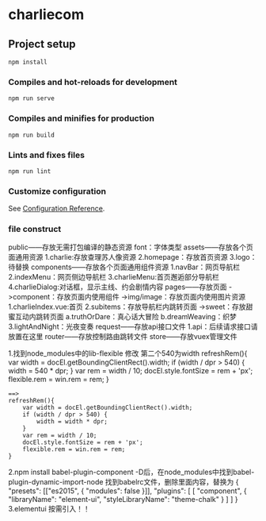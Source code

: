 # charliecom

## Project setup
```
npm install
```

### Compiles and hot-reloads for development
```
npm run serve
```

### Compiles and minifies for production
```
npm run build
```

### Lints and fixes files
```
npm run lint
```

### Customize configuration
See [Configuration Reference](https://cli.vuejs.org/config/).

### file construct
public——存放无需打包编译的静态资源
    font：字体类型
assets——存放各个页面通用资源
    1.charlie:存放查理苏人像资源
    2.homepage：存放首页资源
    3.logo：待替换
components——存放各个页面通用组件资源
    1.navBar：网页导航栏
    2.indexMenu：网页侧边导航栏
    3.charlieMenu:首页邂逅部分导航栏
    4.charlieDialog:对话框，显示主线、约会剧情内容
pages——存放页面
    ->component：存放页面内使用组件
    ->img/image：存放页面内使用图片资源
    1.charlieIndex.vue:首页
    2.subitems：存放导航栏内跳转页面
        ->sweet：存放甜蜜互动内跳转页面
            a.truthOrDare：真心话大冒险
            b.dreamWeaving：织梦
    3.lightAndNight：光夜变奏
request——存放api接口文件
    1.api：后续请求接口请放置在这里
router——存放控制路由跳转文件
store——存放vuex管理文件

1.找到node_modules中的lib-flexible 修改 第二个540为width
refreshRem(){
        var width = docEl.getBoundingClientRect().width;
        if (width / dpr > 540) {
            width = 540 * dpr;
        }
        var rem = width / 10;
        docEl.style.fontSize = rem + 'px';
        flexible.rem = win.rem = rem;
    }

    ==>
    refreshRem(){
        var width = docEl.getBoundingClientRect().width;
        if (width / dpr > 540) {
            width = width * dpr;
        }
        var rem = width / 10;
        docEl.style.fontSize = rem + 'px';
        flexible.rem = win.rem = rem;
    }

2.npm install babel-plugin-component -D后，在node_modules中找到babel-plugin-dynamic-import-node
找到babelrc文件，删除里面内容，替换为
{
  "presets": [["es2015", { "modules": false }]],
  "plugins": [
    [
      "component",
      {
        "libraryName": "element-ui",
        "styleLibraryName": "theme-chalk"
      }
    ]
  ]
}
3.elementui 按需引入！！